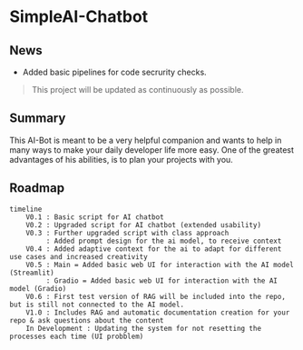 # SimpleAI-Chatbot
## News
- Added basic pipelines for code secrurity checks.
> This project will be updated as continuously as possible.

## Summary

This AI-Bot is meant to be a very helpful companion and wants to help in many ways to make your daily developer life more easy. One of the greatest advantages of his abilities, is to plan your projects with you.

## Roadmap

```mermaid
timeline
    V0.1 : Basic script for AI chatbot
    V0.2 : Upgraded script for AI chatbot (extended usability)
    V0.3 : Further upgraded script with class approach
         : Added prompt design for the ai model, to receive context
    V0.4 : Added adaptive context for the ai to adapt for different use cases and increased creativity
    V0.5 : Main = Added basic web UI for interaction with the AI model (Streamlit)
         : Gradio = Added basic web UI for interaction with the AI model (Gradio)
    V0.6 : First test version of RAG will be included into the repo, but is still not connected to the AI model. 
    V1.0 : Includes RAG and automatic documentation creation for your repo & ask questions about the content
    In Development : Updating the system for not resetting the processes each time (UI probblem)
